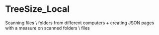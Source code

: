 # TreeSize_Local
Scanning files \ folders from different computers + creating JSON pages with a measure on scanned folders \ files
